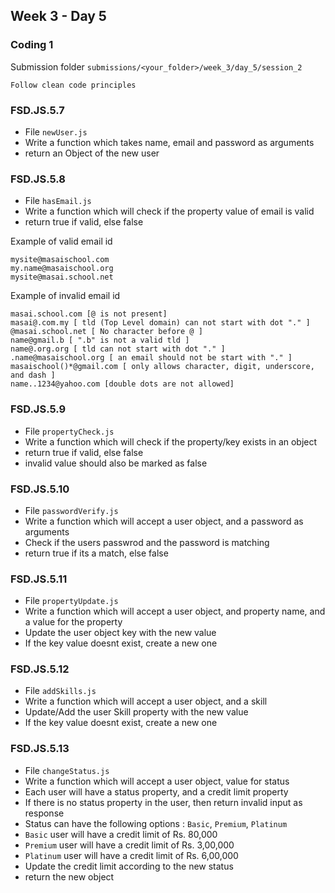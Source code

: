## Week 3 - Day 5

### Coding 1

Submission folder `submissions/<your_folder>/week_3/day_5/session_2`

`Follow clean code principles`

### FSD.JS.5.7
- File `newUser.js` 
- Write a function which takes name, email and password as arguments
- return an Object of the new user

### FSD.JS.5.8
- File `hasEmail.js` 
- Write a function which will check if the property value of email is valid
- return true if valid, else false

Example of valid email id

    mysite@masaischool.com
    my.name@masaischool.org
    mysite@masai.school.net

Example of invalid email id

    masai.school.com [@ is not present]
    masai@.com.my [ tld (Top Level domain) can not start with dot "." ]
    @masai.school.net [ No character before @ ]
    name@gmail.b [ ".b" is not a valid tld ]
    name@.org.org [ tld can not start with dot "." ]
    .name@masaischool.org [ an email should not be start with "." ]
    masaischool()*@gmail.com [ only allows character, digit, underscore, and dash ]
    name..1234@yahoo.com [double dots are not allowed]

### FSD.JS.5.9
- File `propertyCheck.js` 
- Write a function which will check if the property/key exists in an object
- return true if valid, else false
- invalid value should also be marked as false

### FSD.JS.5.10
- File `passwordVerify.js` 
- Write a function which will accept a user object, and a password as arguments
- Check if the users passwrod and the password is matching
- return true if its a match, else false

### FSD.JS.5.11
- File `propertyUpdate.js` 
- Write a function which will accept a user object, and property name, and a value for the property
- Update the user object key with the new value
- If the key value doesnt exist, create a new one

### FSD.JS.5.12
- File `addSkills.js` 
- Write a function which will accept a user object, and a skill
- Update/Add the user Skill property with the new value
- If the key value doesnt exist, create a new one

### FSD.JS.5.13
- File `changeStatus.js` 
- Write a function which will accept a user object, value for status
- Each user will have a status property, and a credit limit property
- If there is no status property in the user, then return invalid input as response
- Status can have the following options : `Basic`, `Premium`, `Platinum`
- `Basic` user will have a credit limit of Rs. 80,000
- `Premium` user will have a credit limit of Rs. 3,00,000
- `Platinum` user will have a credit limit of Rs. 6,00,000
- Update the credit limit according to the new status
- return the new object
